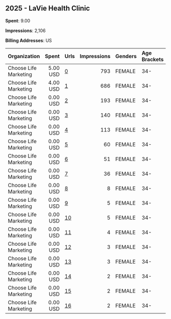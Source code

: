 ## 2025 - LaVie Health Clinic 
**Spent**: 9.00

**Impressions**: 2,106

**Billing Addresses**: US

|Organization|Spent|Urls|Impressions|Genders|Age Brackets|Country Codes|
|:---|---:|:---|---:|:---|:---|:---|
|Choose Life Marketing|5.00 USD|[0](https://www.snap.com/political-ads/asset/f64ed1cb7a7e6dba00dcd035efd6b3edcbe7dddef30a879e8f355056cade61e0?mediaType=png)|793|FEMALE|34-|united states|
|Choose Life Marketing|4.00 USD|[1](https://www.snap.com/political-ads/asset/23ecfb20002f3324542cbff095d45900c2882dce97d7d536873507c754042cfd?mediaType=mp4)|686|FEMALE|34-|united states|
|Choose Life Marketing|0.00 USD|[2](https://www.snap.com/political-ads/asset/a72bded45ec97999fd63ba84e94cc4a454456459ac52ae330ea0a6c0e161aa77?mediaType=png)|193|FEMALE|34-|united states|
|Choose Life Marketing|0.00 USD|[3](https://www.snap.com/political-ads/asset/9f0e5c9b1c43a919c510166d2a1795e3876a86979510fb865f5d4ac7bc06a6e0?mediaType=png)|140|FEMALE|34-|united states|
|Choose Life Marketing|0.00 USD|[4](https://www.snap.com/political-ads/asset/b7eb46228bbcd1ca18a43def3cd74b8b8a3639dd30b2b95b3bbc4c1f015a04f8?mediaType=mp4)|113|FEMALE|34-|united states|
|Choose Life Marketing|0.00 USD|[5](https://www.snap.com/political-ads/asset/6ca0e2e5323cc79b82902d840e72b569f58db4d61ade146d55a93c7aab86f404?mediaType=png)|60|FEMALE|34-|united states|
|Choose Life Marketing|0.00 USD|[6](https://www.snap.com/political-ads/asset/40245847fc1d5e75703cf8e6947dbeddb96da0f3c3b52b803bcf9b4848bb9ee9?mediaType=mp4)|51|FEMALE|34-|united states|
|Choose Life Marketing|0.00 USD|[7](https://www.snap.com/political-ads/asset/22c99f66f45b2fcc74b12231b7673c30a850588464546b6f0067a47331b75308?mediaType=png)|36|FEMALE|34-|united states|
|Choose Life Marketing|0.00 USD|[8](https://www.snap.com/political-ads/asset/7b9cf07210c10958b92d6e58f29a1b1aa2f0983d632f2991f8e8437de7498d9e?mediaType=mp4)|8|FEMALE|34-|united states|
|Choose Life Marketing|0.00 USD|[9](https://www.snap.com/political-ads/asset/00b67ef0682e067605c47c56f687e828288f6a897de3c63b4098d6eac158d8c1?mediaType=mp4)|5|FEMALE|34-|united states|
|Choose Life Marketing|0.00 USD|[10](https://www.snap.com/political-ads/asset/17bddff51fe2eae00bad99eeffa0222b0c5874349615ee08f6470246fa276f93?mediaType=mp4)|5|FEMALE|34-|united states|
|Choose Life Marketing|0.00 USD|[11](https://www.snap.com/political-ads/asset/f4e634eebb133814c35f621578cc12244934f0851e06414e01d6d01f2c870ae8?mediaType=mp4)|4|FEMALE|34-|united states|
|Choose Life Marketing|0.00 USD|[12](https://www.snap.com/political-ads/asset/9e7aa45e3a55fd6960cb63803458f526a1fe20dbae21266eddd14c0bde2e19d3?mediaType=png)|3|FEMALE|34-|united states|
|Choose Life Marketing|0.00 USD|[13](https://www.snap.com/political-ads/asset/d60be8004dfa9997a9baa353b703febb20dc0253aa7f1e714f41dfc45632c7f9?mediaType=mp4)|3|FEMALE|34-|united states|
|Choose Life Marketing|0.00 USD|[14](https://www.snap.com/political-ads/asset/87cfc9e2b734d9e1ddca5f29bf7cd4fda2af168048fd7771458fb835aa213710?mediaType=png)|2|FEMALE|34-|united states|
|Choose Life Marketing|0.00 USD|[15](https://www.snap.com/political-ads/asset/d1f8c1e8ce013207f0f095a1deaceacd679d3bef2c5960d1426841441c561f13?mediaType=png)|2|FEMALE|34-|united states|
|Choose Life Marketing|0.00 USD|[16](https://www.snap.com/political-ads/asset/d39513f3e59739d6e8af1ea11ef41ff1b2fb3fff434481efe11a29572f9fe012?mediaType=png)|2|FEMALE|34-|united states|
